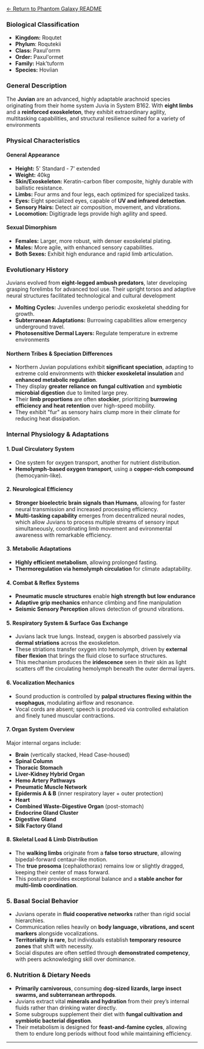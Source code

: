 [← Return to Phantom Galaxy README](https://github.com/luckybluejay27/PhantomGalaxy/blob/main/README.md)
### **Biological Classification**
- **Kingdom:** Roqutet
- **Phylum**: Roqutekii
- **Class:** Paxul'orrm
- **Order:** Paxul'ormet
- **Family:** Hak'tuform
- **Species:** Hovíian
### **General Description**
The **Juvian** are an advanced, highly adaptable arachnoid species originating from their home system Juvia in System B162. With **eight limbs** and a **reinforced exoskeleton**, they exhibit extraordinary agility, multitasking capabilities, and structural resilience suited for a variety of environments
### **Physical Characteristics**
#### **General Appearance**
- **Height:** 5' Standard - 7' extended
- **Weight:** 40kg
- **Skin/Exoskeleton:** Keratin-carbon fiber composite, highly durable with ballistic resistance.
- **Limbs:** Four arms and four legs, each optimized for specialized tasks.
- **Eyes:** Eight specialized eyes, capable of **UV and infrared detection**.
- **Sensory Hairs:** Detect air composition, movement, and vibrations.
- **Locomotion:** Digitigrade legs provide high agility and speed.
#### **Sexual Dimorphism**
- **Females:** Larger, more robust, with denser exoskeletal plating.
- **Males:** More agile, with enhanced sensory capabilities.
- **Both Sexes:** Exhibit high endurance and rapid limb articulation.
### **Evolutionary History**

Juvians evolved from **eight-legged ambush predators**, later developing grasping forelimbs for advanced tool use. Their upright torsos and adaptive neural structures facilitated technological and cultural development
- **Molting Cycles:** Juveniles undergo periodic exoskeletal shedding for growth.
- **Subterranean Adaptations:** Burrowing capabilities allow emergency underground travel.
- **Photosensitive Dermal Layers:** Regulate temperature in extreme environments
#### **Northern Tribes & Speciation Differences**
- Northern Juvian populations exhibit **significant speciation**, adapting to extreme cold environments with **thicker exoskeletal insulation** and **enhanced metabolic regulation**.
- They display **greater reliance on fungal cultivation** and **symbiotic microbial digestion** due to limited large prey.
- Their **limb proportions** are often **stockier**, prioritizing **burrowing efficiency and heat retention** over high-speed mobility.
- They exhibit "fur" as sensory hairs clump more in their climate for reducing heat dissipation.
### **Internal Physiology & Adaptations**

#### **1. Dual Circulatory System**
- One system for oxygen transport, another for nutrient distribution.
- **Hemolymph-based oxygen transport**, using a **copper-rich compound** (hemocyanin-like).
#### **2. Neurological Efficiency**
- **Stronger bioelectric brain signals than Humans**, allowing for faster neural transmission and increased processing efficiency.
- **Multi-tasking capability** emerges from decentralized neural nodes, which allow Juvians to process multiple streams of sensory input simultaneously, coordinating limb movement and evironmental awareness with remarkable efficiency.
#### **3. Metabolic Adaptations**
- **Highly efficient metabolism**, allowing prolonged fasting.
- **Thermoregulation via hemolymph circulation** for climate adaptability.
#### **4. Combat & Reflex Systems**
- **Pneumatic muscle structures** enable **high strength but low endurance**
- **Adaptive grip mechanics** enhance climbing and fine manipulation
- **Seismic Sensory Perception** allows detection of ground vibrations.
#### **5. Respiratory System & Surface Gas Exchange**
- Juvians lack true lungs. Instead, oxygen is absorbed passively via **dermal striations** across the exoskeleton.
- These striations transfer oxygen into hemolymph, driven by **external fiber flexion** that brings the fluid close to surface structures.
- This mechanism produces the **iridescence** seen in their skin as light scatters off the circulating hemolymph beneath the outer dermal layers.
#### **6. Vocalization Mechanics**
- Sound production is controlled by **palpal structures flexing within the esophagus**, modulating airflow and resonance.
- Vocal cords are absent; speech is produced via controlled exhalation and finely tuned muscular contractions.
#### **7. Organ System Overview**
Major internal organs include:
- **Brain** (vertically stacked, Head Case-housed)
- **Spinal Column**
- **Thoracic Stomach**
- **Liver-Kidney Hybrid Organ**
- **Hemo Artery Pathways**
- **Pneumatic Muscle Network**
- **Epidermis A & B** (inner respiratory layer + outer protection)
- **Heart**
- **Combined Waste-Digestive Organ** (post-stomach)
- **Endocrine Gland Cluster**
- **Digestive Gland**
- **Silk Factory Gland**
#### **8. Skeletal Load & Limb Distribution**
- The **walking limbs** originate from a **false torso structure**, allowing bipedal-forward centaur-like motion.
- The **true prosoma** (cephalothorax) remains low or slightly dragged, keeping their center of mass forward.
- This posture provides exceptional balance and a **stable anchor for multi-limb coordination**.
### **5. Basal Social Behavior**
- Juvians operate in **fluid cooperative networks** rather than rigid social hierarchies.
- Communication relies heavily on **body language, vibrations, and scent markers** alongside vocalizations.
- **Territoriality is rare**, but individuals establish **temporary resource zones** that shift with necessity.
- Social disputes are often settled through **demonstrated competency**, with peers acknowledging skill over dominance.
### **6. Nutrition & Dietary Needs**
- **Primarily carnivorous**, consuming **dog-sized lizards, large insect swarms, and subterranean arthropods**.
- Juvians extract vital **minerals and hydration** from their prey’s internal fluids rather than drinking water directly.
- Some subgroups supplement their diet with **fungal cultivation and symbiotic bacterial digestion**.
- Their metabolism is designed for **feast-and-famine cycles**, allowing them to endure long periods without food while maintaining efficiency.

---